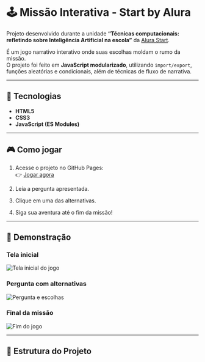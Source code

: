 # 🕹️ Missão Interativa - Start by Alura

Projeto desenvolvido durante a unidade **“Técnicas computacionais: refletindo sobre Inteligência Artificial na escola”** da [Alura Start](https://www.alura.com.br).

É um jogo narrativo interativo onde suas escolhas moldam o rumo da missão.  
O projeto foi feito em **JavaScript modularizado**, utilizando `import/export`, funções aleatórias e condicionais, além de técnicas de fluxo de narrativa.

---

## 🚀 Tecnologias

- **HTML5**  
- **CSS3**  
- **JavaScript (ES Modules)**  

---

## 🎮 Como jogar

1. Acesse o projeto no GitHub Pages:  
   👉 [Jogar agora](https://seuusuario.github.io/missao-interativa)  

2. Leia a pergunta apresentada.  
3. Clique em uma das alternativas.  
4. Siga sua aventura até o fim da missão!  

---

## 📸 Demonstração

### Tela inicial
![Tela inicial do jogo](https://via.placeholder.com/800x400.png?text=Tela+Inicial)

### Pergunta com alternativas
![Pergunta e escolhas](https://via.placeholder.com/800x400.png?text=Pergunta+com+Escolhas)

### Final da missão
![Fim do jogo](https://via.placeholder.com/800x400.png?text=Fim+da+Miss%C3%A3o)

---

## 📂 Estrutura do Projeto

